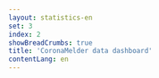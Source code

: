 ```yaml
---
layout: statistics-en
set: 3
index: 2
showBreadCrumbs: true
title: 'CoronaMelder data dashboard'
contentLang: en
---
```

